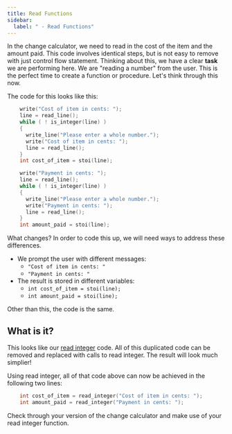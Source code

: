 ```yaml
---
title: Read Functions
sidebar:
  label: " - Read Functions"
---
```


In the change calculator, we need to read in the cost of the item and the amount paid. This code involves identical steps, but is not easy to remove with just control flow statement. Thinking about this, we have a clear **task** we are performing here. We are "reading a number" from the user. This is the perfect time to create a function or procedure. Let's think through this now.

The code for this looks like this:

```cpp
    write("Cost of item in cents: ");
    line = read_line();
    while ( ! is_integer(line) )
    {
      write_line("Please enter a whole number.");
      write("Cost of item in cents: ");
      line = read_line();
    }
    int cost_of_item = stoi(line);

    write("Payment in cents: ");
    line = read_line();
    while ( ! is_integer(line) )
    {
      write_line("Please enter a whole number.");
      write("Payment in cents: ");
      line = read_line();
    }    
    int amount_paid = stoi(line);
```

What changes? In order to code this up, we will need ways to address these differences.

- We prompt the user with different messages:
  - `"Cost of item in cents: "`
  - `"Payment in cents: "`
- The result is stored in different variables:
  - `int cost_of_item = stoi(line);`
  - `int amount_paid = stoi(line);`

Other than this, the code is the same.

## What is it?

This looks like our [read integer](/book/part-2-organised-code/2-organising-code/1-tour/00-2-explore-functions) code. All of this duplicated code can be removed and replaced with calls to read integer. The result will look much simplier!

Using read integer, all of that code above can now be achieved in the following two lines:

```cpp
    int cost_of_item = read_integer("Cost of item in cents: ");
    int amount_paid = read_integer("Payment in cents: ");
```

Check through your version of the change calculator and make use of your read integer function.
